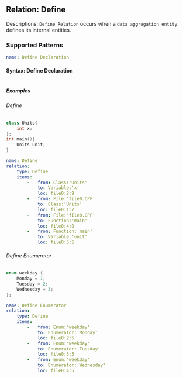## Relation: Define

Descriptions: `Define Relation` occurs when a  `data aggregation entity` defines its internal entities.

### Supported Patterns

```yaml
name: Define Declaration
```
#### Syntax: Define Declaration
```text

```

##### Examples

###### Define

```CPP
class Units{
    int x;
};
int main(){
    Units unit;
}
```

```yaml
name: Define
relation:
    type: Define
    items:
        -   from: Class:'Units'
            to: Variable:'x'
            loc: file0:2:9
        -   from: File:'file0.CPP'
            to: Class:'Units'
            loc: file0:1:7
        -   from: File:'file0.CPP'
            to: Function:'main'
            loc: file0:4:0
        -   from: Function:'main'
            to: Variable:'unit'
            loc: file0:5:5
```

###### Define Enumerator

```CPP
enum weekday {
    Monday = 1;
    Tuesday = 2;
    Wednesday = 3;
};
```

```yaml
name: Define Enumerator
relation:
    type: Define
    items:
        -   from: Enum:'weekday'
            to: Enumerator:'Monday'
            loc: file0:2:5
        -   from: Enum:'weekday'
            to: Enumerator:'Tuesday'
            loc: file0:3:5
        -   from: Enum:'weekday'
            to: Enumerator:'Wednesday'
            loc: file0:4:5
```